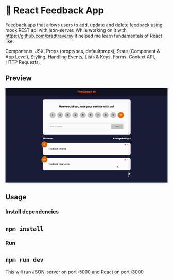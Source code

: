 # 📝 React Feedback App

Feedback app that allows users to add, update and delete feedback using mock REST api with json-server.
While working on it with https://github.com/bradtraversy it helped me learn fundamentals of React like: 

  Components,
  JSX, 
  Props (proptypes, defaultprops), 
  State (Component & App Level), 
  Styling, 
  Handling Events, 
  Lists & Keys, 
  Forms, 
  Context API, 
  HTTP Requests, 
  
  ## Preview
 ![Cover](src/components/assets/cover.gif)
 
 ## Usage

### Install dependencies

## `npm install`

### Run

## `npm run dev`
This will run JSON-server on port :5000 and React on port :3000

